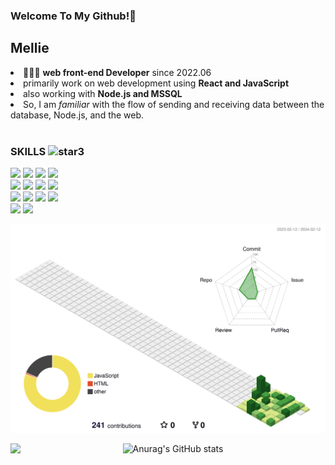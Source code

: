 ### Welcome To My Github!💚

## Mellie
<li>👩🏻‍💻 <strong>web front-end Developer</strong> since 2022.06</li>
<li>primarily work on web development using <strong>React and JavaScript</strong></li>
<li>also working with <strong>Node.js and MSSQL</strong></li>
<li>So, I am <i>familiar</i> with the flow of sending and receiving data between the database, Node.js, and the web.</li>  

<br/>

### SKILLS <img width="38" alt="star3" src="https://user-images.githubusercontent.com/78655692/151471989-9e21d7a8-a7b6-44b0-b598-2bb204b56b00.png">

<div>
<img src="https://img.shields.io/badge/React-61DAFB?style=for-the-badge&logo=React&logoColor=white">
<img src="https://img.shields.io/badge/Javascript-F7DF1E?style=for-the-badge&logo=Javascript&logoColor=white">
<img src="https://img.shields.io/badge/Redux-764ABC?style=for-the-badge&logo=Redux&logoColor=white">
<img src="https://img.shields.io/badge/MSSQL-CC2927?style=for-the-badge&logo=microsoftsqlserver&logoColor=white">
<br/>
<img src="https://img.shields.io/badge/styledcomponents-DB7093?style=for-the-badge&logo=styledcomponents&logoColor=white">
<img src="https://img.shields.io/badge/SCSS-CC6699?style=for-the-badge&logo=sass&logoColor=white">
<img src="https://img.shields.io/badge/cssmodules-000000?style=for-the-badge&logo=cssmodules&logoColor=white">
<img src="https://img.shields.io/badge/Figma-F24E1E?style=for-the-badge&logo=Figma&logoColor=white"> 
<br/>
<img src="https://img.shields.io/badge/Github-181717?style=for-the-badge&logo=Github&logoColor=white">
<img src="https://img.shields.io/badge/bitbucket-0052CC?style=for-the-badge&logo=bitbucket&logoColor=white">
<img src="https://img.shields.io/badge/jira-0052CC?style=for-the-badge&logo=jira&logoColor=white">
<img src="https://img.shields.io/badge/slack-4A154B?style=for-the-badge&logo=slack&logoColor=white">
<br/>
<img src="https://img.shields.io/badge/TypeScript-3178C6?style=for-the-badge&logo=TypeScript&logoColor=white">
<img src="https://img.shields.io/badge/Recoil-0179f3?style=for-the-badge&logo=Recoil&logoColor=white"></div>
 
![](./profile-3d-contrib/profile-green.svg)

<div align="center">
  <img align='left' src="http://mazassumnida.wtf/api/generate_badge?boj=imellieyou">
  
  ![Anurag's GitHub stats](https://github-readme-stats.vercel.app/api?username=imellieyou&show_icons=true&theme=ambient_gradient)
</div>


